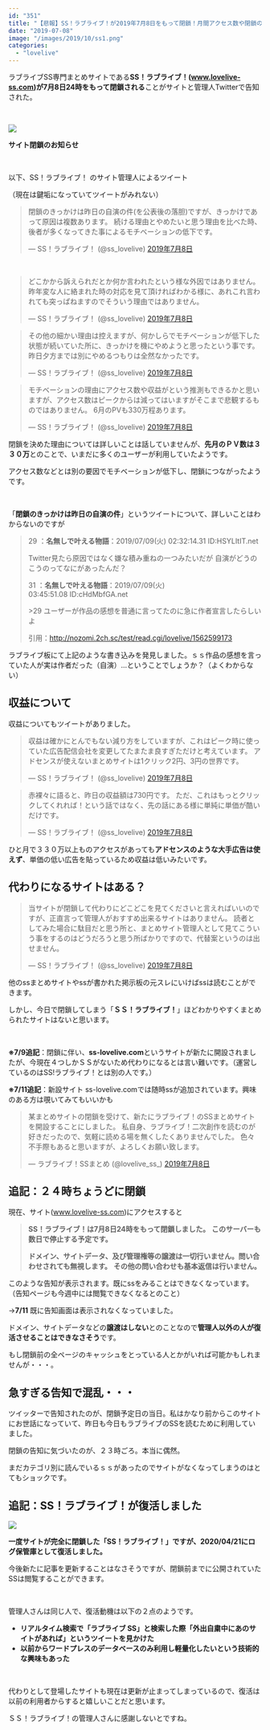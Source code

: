 ```yaml
---
id: "351"
title: "【悲報】SS！ラブライブ！が2019年7月8日をもって閉鎖！月間アクセス数や閉鎖の理由は？？"
date: "2019-07-08"
image: "/images/2019/10/ss1.png"
categories: 
  - "lovelive"
---
```


ラブライブSS専門まとめサイトである**SS！ラブライブ！(www.lovelive-ss.com)が7月8日24時をもって閉鎖される**ことがサイトと管理人Twitterで告知された。

 

![](/images/2019/10/ss2.png)

**サイト閉鎖のお知らせ**

 

以下、SS！ラブライブ！ のサイト管理人によるツイート

（現在は鍵垢になっていてツイートがみれない）

<blockquote class="twitter-tweet" data-lang="ja"><p dir="ltr" lang="ja">閉鎖のきっかけは昨日の自演の件(を公表後の落胆)ですが、きっかけであって原因は複数あります。 続ける理由とやめたいと思う理由を比べた時、後者が多くなってきた事によるモチベーションの低下です。</p>— SS！ラブライブ！ (@ss_lovelive) <a href="https://twitter.com/ss_lovelive/status/1148227345452417024?ref_src=twsrc%5Etfw">2019年7月8日</a></blockquote>
<script async src="https://platform.twitter.com/widgets.js" charset="utf-8"></script>

 

<blockquote class="twitter-tweet" data-lang="ja"><p dir="ltr" lang="ja">どこかから訴えられだとか何か言われたという様な外因ではありません。 昨年変な人に絡まれた時の対応を見て頂ければわかる様に、あれこれ言われても突っぱねますのでそういう理由ではありません。</p>— SS！ラブライブ！ (@ss_lovelive) <a href="https://twitter.com/ss_lovelive/status/1148228368099229696?ref_src=twsrc%5Etfw">2019年7月8日</a></blockquote>
<script async src="https://platform.twitter.com/widgets.js" charset="utf-8"></script>

<blockquote class="twitter-tweet" data-lang="ja"><p dir="ltr" lang="ja">その他の細かい理由は控えますが、何かしらでモチベーションが低下した状態が続いていた所に、きっかけを機にやめようと思ったという事です。 昨日夕方までは別にやめるつもりは全然なかったです。</p>— SS！ラブライブ！ (@ss_lovelive) <a href="https://twitter.com/ss_lovelive/status/1148229224840306688?ref_src=twsrc%5Etfw">2019年7月8日</a></blockquote>
<script async src="https://platform.twitter.com/widgets.js" charset="utf-8"></script>

<blockquote class="twitter-tweet" data-lang="ja"><p dir="ltr" lang="ja">モチベーションの理由にアクセス数や収益がという推測もできるかと思いますが、アクセス数はピークからは減ってはいますがそこまで悲観するものではありません。 6月のPVも330万程あります。</p>— SS！ラブライブ！ (@ss_lovelive) <a href="https://twitter.com/ss_lovelive/status/1148231132149735424?ref_src=twsrc%5Etfw">2019年7月8日</a></blockquote>
<script async src="https://platform.twitter.com/widgets.js" charset="utf-8"></script>

閉鎖を決めた理由については詳しいことは話していませんが、**先月のＰＶ数は３３０万**とのことで、いまだに多くのユーザーが利用していたようです。

アクセス数などとは別の要因でモチベーションが低下し、閉鎖につながったようです。

 

「**閉鎖のきっかけは昨日の自演の件**」というツイートについて、詳しいことはわからないのですが

> 29 ：**名無しで叶える物語**：2019/07/09(火) 02:32:14.31 ID:HSYLItIT.net
> 
> Twitter見たら原因ではなく嫌な積み重ねの一つみたいだが 自演がどうのこうのってなにがあったんだ？
> 
> 31 ：**名無しで叶える物語**：2019/07/09(火) 03:45:51.08 ID:cHdMbfGA.net
> 
> \>29 ユーザーが作品の感想を普通に言ってたのに急に作者宣言したらしいよ
> 
> 引用：http://nozomi.2ch.sc/test/read.cgi/lovelive/1562599173

ラブライブ板にて上記のような書き込みを発見しました。ｓｓ作品の感想を言っていた人が実は作者だった（自演）...ということでしょうか？（よくわからない）

## 収益について

収益についてもツイートがありました。

<blockquote class="twitter-tweet" data-lang="ja"><p dir="ltr" lang="ja">収益は確かにとんでもない減り方をしていますが、これはピーク時に使っていた広告配信会社を変更してたまたま良すぎただけと考えています。 アドセンスが使えないまとめサイトは1クリック2円、3円の世界です。</p>— SS！ラブライブ！ (@ss_lovelive) <a href="https://twitter.com/ss_lovelive/status/1148231805905981441?ref_src=twsrc%5Etfw">2019年7月8日</a></blockquote>
<script async src="https://platform.twitter.com/widgets.js" charset="utf-8"></script>

<blockquote class="twitter-tweet" data-lang="ja"><p dir="ltr" lang="ja">赤裸々に語ると、昨日の収益額は730円です。 ただ、これはもっとクリックしてくれれば！という話ではなく、先の話にある様に単純に単価が酷いだけです。</p>— SS！ラブライブ！ (@ss_lovelive) <a href="https://twitter.com/ss_lovelive/status/1148234637618974720?ref_src=twsrc%5Etfw">2019年7月8日</a></blockquote>
<script async src="https://platform.twitter.com/widgets.js" charset="utf-8"></script>

ひと月で３３０万以上ものアクセスがあっても**アドセンスのような大手広告は使えず**、単価の低い広告を貼っているため収益は低いみたいです。

## 代わりになるサイトはある？

<blockquote class="twitter-tweet" data-lang="ja"><p dir="ltr" lang="ja">当サイトが閉鎖して代わりにどこどこを見てくださいと言えればいいのですが、正直言って管理人がおすすめ出来るサイトはありません。 読者としてみた場合に駄目だと思う所と、まとめサイト管理人として見てこういう事をするのはどうだろうと思う所ばかりですので、代替案というのは出せません。</p>— SS！ラブライブ！ (@ss_lovelive) <a href="https://twitter.com/ss_lovelive/status/1148238657079222272?ref_src=twsrc%5Etfw">2019年7月8日</a></blockquote>
<script async src="https://platform.twitter.com/widgets.js" charset="utf-8"></script>

他のssまとめサイトやssが書かれた掲示板の元スレにいけばssは読むことができます。

しかし、今日で閉鎖してしまう「**ＳＳ！ラブライブ！**」ほどわかりやすくまとめられたサイトはないと思います。

 

**※7/9追記**：閉鎖に伴い、**ss-lovelive.com**というサイトが新たに開設されましたが、今現在４つしかＳＳがないため代わりになるとは言い難いです。（運営しているのはSS!ラブライブ！とは別の人です。）

**※7/11追記**：新設サイト ss-lovelive.comでは随時ssが追加されています。興味のある方は覗いてみてもいいかも

<blockquote class="twitter-tweet" data-lang="ja"><p dir="ltr" lang="ja">某まとめサイトの閉鎖を受けて、新たにラブライブ！のSSまとめサイトを開設することにしました。 私自身、ラブライブ！二次創作を読むのが好きだったので、気軽に読める場を無くしたくありませんでした。 色々不手際もあると思いますが、よろしくお願い致します。</p>— ラブライブ！SSまとめ (@lovelive_ss_) <a href="https://twitter.com/lovelive_ss_/status/1148277096579395587?ref_src=twsrc%5Etfw">2019年7月8日</a></blockquote>
<script async src="https://platform.twitter.com/widgets.js" charset="utf-8"></script>

## 追記：２４時ちょうどに閉鎖

現在、サイト(www.lovelive-ss.com)にアクセスすると

> **SS！ラブライブ！は7月8日24時をもって閉鎖しました。** **このサーバーも数日で停止する予定です。**
> 
> **ドメイン、サイトデータ、及び管理権等の譲渡は一切行いません。問い合わせされても無視します。** **その他の問い合わせも基本返信は行いません。**

このような告知が表示されます。既にssをみることはできなくなっています。（告知ページも今週中には閲覧できなくなるとのこと）

→**7/11** 既に告知画面は表示されなくなっていました。

ドメイン、サイトデータなどの**譲渡はしない**とのことなので**管理人以外の人が復活させることはできなさそう**です。

もし閉鎖前の全ページのキャッシュをとっている人とかがいれば可能かもしれませんが・・・。

## 急すぎる告知で混乱・・・

ツイッターで告知されたのが、閉鎖予定日の当日。私はかなり前からこのサイトにお世話になっていて、昨日も今日もラブライブのSSを読むために利用していました。

閉鎖の告知に気づいたのが、２３時ごろ。本当に偶然。

まだカテゴリ別に読んでいるｓｓがあったのでサイトがなくなってしまうのはとてもショックです。

## 追記：SS！ラブライブ！が復活しました

![](/images/2020/04/launch.png)

**一度サイトが完全に閉鎖した「SS！ラブライブ！」ですが、2020/04/21にログ保管庫として復活しました。**

今後新たに記事を更新することはなさそうですが、閉鎖前までに公開されていたSSは閲覧することができます。

 

管理人さんは同じ人で、復活動機は以下の２点のようです。

- **リアルタイム検索で「ラブライブ SS」と検索した際「外出自粛中にあのサイトがあれば」というツイートを見かけた**
- **以前からワードプレスのデータベースのみ利用し軽量化したいという技術的な興味もあった**

 

代わりとして登場したサイトも現在は更新が止まってしまっているので、復活は以前の利用者からすると嬉しいことだと思います。

ＳＳ！ラブライブ！の管理人さんに感謝しないとですね。
